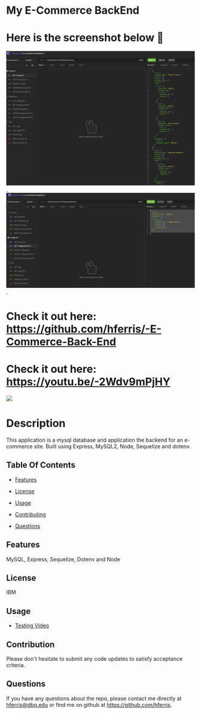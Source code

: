 #  My E-Commerce BackEnd
# Here is the screenshot below :star_struck:
![Alt text](./imgs/ScreenShot.png?raw=true "Screenshot").
![Alt text](./imgs/ScreenShot2.png?raw=true "Screenshot").
# Check it out here: https://github.com/hferris/-E-Commerce-Back-End 
# Check it out here: https://youtu.be/-2Wdv9mPjHY

<img src="https://img.shields.io/badge/License-IPL%201.0-blue.svg"></img>

# Description
This application is a mysql database and application the backend for an e-commerce site. Built using Express, MySQL2, Node, Sequelize and dotenv.

## Table Of Contents

* [Features](#features)

* [License​](#license)

* [Usage](#usage)

* [Contributing​](#contribution)

* [Questions](#questions)

## Features
MySQL, Express, Sequelize, Dotenv and Node

## License
IBM

## Usage
* [Testing Video](https://youtu.be/-2Wdv9mPjHY)

## Contribution
Please don't hesitate to submit any code updates to satisfy acceptance criteria.

## Questions
If you have any questions about the repo, please contact me directly at hferris@dbq.edu or find me on github at https://github.com/hferris.